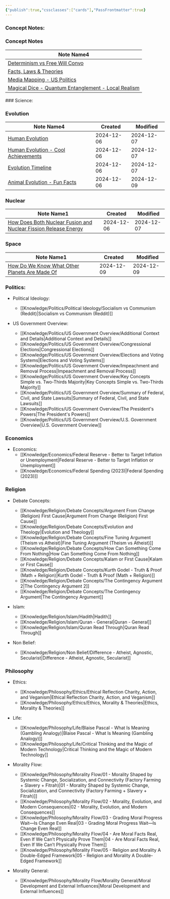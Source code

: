 ```yaml
---
{"publish":true,"cssclasses":["cards"],"PassFrontmatter":true}
---
```


### Concept Notes:
<h3><span>Concept Notes</span></h3><div><table class="dataview table-view-table"><thead class="table-view-thead"><tr class="table-view-tr-header"><th class="table-view-th"><span>Note Name</span><span class="dataview small-text">4</span></th></tr></thead><tbody class="table-view-tbody"><tr><td><span><a data-tooltip-position="top" aria-label="Knowledge/Concept Notes/Determinism vs Free Will Convo.md" data-href="Knowledge/Concept Notes/Determinism vs Free Will Convo.md" href="Knowledge/Concept Notes/Determinism vs Free Will Convo.md" class="internal-link" target="_blank" rel="noopener nofollow">Determinism vs Free Will Convo</a></span></td></tr><tr><td><span><a data-tooltip-position="top" aria-label="Knowledge/Concept Notes/Facts, Laws &amp; Theories.md" data-href="Knowledge/Concept Notes/Facts, Laws &amp; Theories.md" href="Knowledge/Concept Notes/Facts, Laws &amp; Theories.md" class="internal-link" target="_blank" rel="noopener nofollow">Facts, Laws &amp; Theories</a></span></td></tr><tr><td><span><a data-tooltip-position="top" aria-label="Knowledge/Concept Notes/Media Mapping - US Politics.md" data-href="Knowledge/Concept Notes/Media Mapping - US Politics.md" href="Knowledge/Concept Notes/Media Mapping - US Politics.md" class="internal-link" target="_blank" rel="noopener nofollow">Media Mapping - US Politics</a></span></td></tr><tr><td><span><a data-tooltip-position="top" aria-label="Knowledge/Concept Notes/Magical Dice - Quantum Entanglement - Local Realism.md" data-href="Knowledge/Concept Notes/Magical Dice - Quantum Entanglement - Local Realism.md" href="Knowledge/Concept Notes/Magical Dice - Quantum Entanglement - Local Realism.md" class="internal-link" target="_blank" rel="noopener nofollow">Magical Dice - Quantum Entanglement - Local Realism</a></span></td></tr></tbody></table></div>
### Science:
<h3><span>Evolution</span></h3><div><table class="dataview table-view-table"><thead class="table-view-thead"><tr class="table-view-tr-header"><th class="table-view-th"><span>Note Name</span><span class="dataview small-text">4</span></th><th class="table-view-th"><span>Created</span></th><th class="table-view-th"><span>Modified</span></th></tr></thead><tbody class="table-view-tbody"><tr><td><span><a data-tooltip-position="top" aria-label="Knowledge/Science/Evolution/Human Evolution.md" data-href="Knowledge/Science/Evolution/Human Evolution.md" href="Knowledge/Science/Evolution/Human Evolution.md" class="internal-link" target="_blank" rel="noopener nofollow">Human Evolution</a></span></td><td><span>2024-12-06</span></td><td><span>2024-12-07</span></td></tr><tr><td><span><a data-tooltip-position="top" aria-label="Knowledge/Science/Evolution/Human Evolution - Cool Achievements.md" data-href="Knowledge/Science/Evolution/Human Evolution - Cool Achievements.md" href="Knowledge/Science/Evolution/Human Evolution - Cool Achievements.md" class="internal-link" target="_blank" rel="noopener nofollow">Human Evolution - Cool Achievements</a></span></td><td><span>2024-12-06</span></td><td><span>2024-12-07</span></td></tr><tr><td><span><a data-tooltip-position="top" aria-label="Knowledge/Science/Evolution/Evolution Timeline.md" data-href="Knowledge/Science/Evolution/Evolution Timeline.md" href="Knowledge/Science/Evolution/Evolution Timeline.md" class="internal-link" target="_blank" rel="noopener nofollow">Evolution Timeline</a></span></td><td><span>2024-12-06</span></td><td><span>2024-12-07</span></td></tr><tr><td><span><a data-tooltip-position="top" aria-label="Knowledge/Science/Evolution/Animal Evolution - Fun Facts.md" data-href="Knowledge/Science/Evolution/Animal Evolution - Fun Facts.md" href="Knowledge/Science/Evolution/Animal Evolution - Fun Facts.md" class="internal-link" target="_blank" rel="noopener nofollow">Animal Evolution - Fun Facts</a></span></td><td><span>2024-12-06</span></td><td><span>2024-12-09</span></td></tr></tbody></table></div><h3><span>Nuclear</span></h3><div><table class="dataview table-view-table"><thead class="table-view-thead"><tr class="table-view-tr-header"><th class="table-view-th"><span>Note Name</span><span class="dataview small-text">1</span></th><th class="table-view-th"><span>Created</span></th><th class="table-view-th"><span>Modified</span></th></tr></thead><tbody class="table-view-tbody"><tr><td><span><a data-tooltip-position="top" aria-label="Knowledge/Science/Nuclear/How Does Both Nuclear Fusion and Nuclear Fission Release Energy.md" data-href="Knowledge/Science/Nuclear/How Does Both Nuclear Fusion and Nuclear Fission Release Energy.md" href="Knowledge/Science/Nuclear/How Does Both Nuclear Fusion and Nuclear Fission Release Energy.md" class="internal-link" target="_blank" rel="noopener nofollow">How Does Both Nuclear Fusion and Nuclear Fission Release Energy</a></span></td><td><span>2024-12-06</span></td><td><span>2024-12-07</span></td></tr></tbody></table></div><h3><span>Space</span></h3><div><table class="dataview table-view-table"><thead class="table-view-thead"><tr class="table-view-tr-header"><th class="table-view-th"><span>Note Name</span><span class="dataview small-text">1</span></th><th class="table-view-th"><span>Created</span></th><th class="table-view-th"><span>Modified</span></th></tr></thead><tbody class="table-view-tbody"><tr><td><span><a data-tooltip-position="top" aria-label="Knowledge/Science/Space/How Do We Know What Other Planets Are Made Of.md" data-href="Knowledge/Science/Space/How Do We Know What Other Planets Are Made Of.md" href="Knowledge/Science/Space/How Do We Know What Other Planets Are Made Of.md" class="internal-link" target="_blank" rel="noopener nofollow">How Do We Know What Other Planets Are Made Of</a></span></td><td><span>2024-12-09</span></td><td><span>2024-12-09</span></td></tr></tbody></table></div>

### Politics:
- Political Ideology: 
    - [[Knowledge/Politics/Political Ideology/Socialism vs Communism (Reddit)\|Socialism vs Communism (Reddit)]]

- US Government Overview: 
    - [[Knowledge/Politics/US Government Overview/Additional Context and Details\|Additional Context and Details]]
    - [[Knowledge/Politics/US Government Overview/Congressional Elections\|Congressional Elections]]
    - [[Knowledge/Politics/US Government Overview/Elections and Voting Systems\|Elections and Voting Systems]]
    - [[Knowledge/Politics/US Government Overview/Impeachment and Removal Process\|Impeachment and Removal Process]]
    - [[Knowledge/Politics/US Government Overview/Key Concepts Simple vs. Two-Thirds Majority\|Key Concepts Simple vs. Two-Thirds Majority]]
    - [[Knowledge/Politics/US Government Overview/Summary of Federal, Civil, and State Lawsuits\|Summary of Federal, Civil, and State Lawsuits]]
    - [[Knowledge/Politics/US Government Overview/The President's Powers\|The President's Powers]]
    - [[Knowledge/Politics/US Government Overview/U.S. Government Overview\|U.S. Government Overview]]


### Economics
- Economics: 
    - [[Knowledge/Economics/Federal Reserve - Better to Target Inflation or Unemployment\|Federal Reserve - Better to Target Inflation or Unemployment]]
    - [[Knowledge/Economics/Federal Spending (2023)\|Federal Spending (2023)]]


### Religion
- Debate Concepts: 
    - [[Knowledge/Religion/Debate Concepts/Argument From Change (Religion)  First Cause\|Argument From Change (Religion)  First Cause]]
    - [[Knowledge/Religion/Debate Concepts/Evolution and Theology\|Evolution and Theology]]
    - [[Knowledge/Religion/Debate Concepts/Fine Tuning Argument (Theism vs Atheist)\|Fine Tuning Argument (Theism vs Atheist)]]
    - [[Knowledge/Religion/Debate Concepts/How Can Something Come From Nothing\|How Can Something Come From Nothing]]
    - [[Knowledge/Religion/Debate Concepts/Kalam or First Cause\|Kalam or First Cause]]
    - [[Knowledge/Religion/Debate Concepts/Kurth Godel - Truth & Proof (Math + Religion)\|Kurth Godel - Truth & Proof (Math + Religion)]]
    - [[Knowledge/Religion/Debate Concepts/The Contingency Argument 2\|The Contingency Argument 2]]
    - [[Knowledge/Religion/Debate Concepts/The Contingency Argument\|The Contingency Argument]]

- Islam: 
    - [[Knowledge/Religion/Islam/Hadith\|Hadith]]
    - [[Knowledge/Religion/Islam/Quran - General\|Quran - General]]
    - [[Knowledge/Religion/Islam/Quran Read Through\|Quran Read Through]]

- Non Belief: 
    - [[Knowledge/Religion/Non Belief/Difference - Atheist, Agnostic, Secularist\|Difference - Atheist, Agnostic, Secularist]]


### Philosophy
- Ethics: 
    - [[Knowledge/Philosophy/Ethics/Ethical Reflection Charity, Action, and Veganism\|Ethical Reflection Charity, Action, and Veganism]]
    - [[Knowledge/Philosophy/Ethics/Ethics, Morality & Theories\|Ethics, Morality & Theories]]

- Life: 
    - [[Knowledge/Philosophy/Life/Blaise Pascal - What Is Meaning (Gambling Analogy)\|Blaise Pascal - What Is Meaning (Gambling Analogy)]]
    - [[Knowledge/Philosophy/Life/Critical Thinking and the Magic of Modern Technology\|Critical Thinking and the Magic of Modern Technology]]

- Morality Flow: 
    - [[Knowledge/Philosophy/Morality Flow/01 - Morality Shaped by Systemic Change, Socialization, and Connectivity (Factory Farming + Slavery + Fitrah)\|01 - Morality Shaped by Systemic Change, Socialization, and Connectivity (Factory Farming + Slavery + Fitrah)]]
    - [[Knowledge/Philosophy/Morality Flow/02 - Morality, Evolution, and Modern Consequences\|02 - Morality, Evolution, and Modern Consequences]]
    - [[Knowledge/Philosophy/Morality Flow/03 - Grading Moral Progress Wait—Is Change Even Real\|03 - Grading Moral Progress Wait—Is Change Even Real]]
    - [[Knowledge/Philosophy/Morality Flow/04 - Are Moral Facts Real, Even If We Can’t Physically Prove Them\|04 - Are Moral Facts Real, Even If We Can’t Physically Prove Them]]
    - [[Knowledge/Philosophy/Morality Flow/05 - Religion and Morality A Double-Edged Framework\|05 - Religion and Morality A Double-Edged Framework]]

- Morality General: 
    - [[Knowledge/Philosophy/Morality Flow/Morality General/Moral Development and External Influences\|Moral Development and External Influences]]

